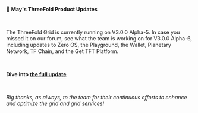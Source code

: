 📣 **May's ThreeFold Product Updates**

<br/>

The ThreeFold Grid is currently running on V3.0.0 Alpha-5. In case you missed it on our forum, see what the team is working on for V3.0.0 Alpha-6, including updates to Zero OS, the Playground, the Wallet, Planetary Network, TF Chain, and the Get TFT Platform.

<br/>

**Dive into [the full update](https://forum.threefold.io/t/threefold-product-updates-tfgrid-v3-a-6-plan-may-2022/2808?u=hannahcordes)**

<br/>

*Big thanks, as always, to the team for their continuous efforts to enhance and optimize the grid and grid services!*